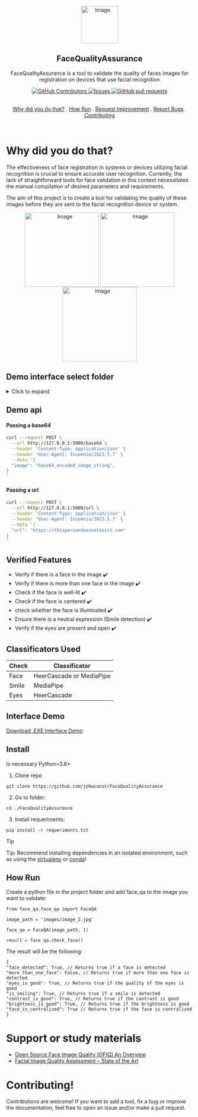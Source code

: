 <p class="header" align="center">
 <img width="100px" src="https://i.imgur.com/DqtESPx.png" align="center" alt="Image" />
 <h2 align="center">FaceQualityAssurance</h2>
 <p align="center">FaceQualityAssurance is a tool to validate the quality of faces images for registration on devices that use facial recognition</p>
</p>
<p align="center">
  <a href="https://github.com/johwconst/FaceQualityAssurance/graphs/contributors">
    <img alt="GitHub Contributors" src="https://img.shields.io/github/contributors/johwconst/FaceQualityAssurance?color=0088ff" />
  </a>
  <a href="https://github.com/johwconst/FaceQualityAssurance/issues">
    <img alt="Issues" src="https://img.shields.io/github/issues/johwconst/FaceQualityAssurance?color=0088ff" />
  </a>
  <a href="https://github.com/johwconst/FaceQualityAssurance/pulls">
    <img alt="GitHub pull requests" src="https://img.shields.io/github/issues-pr/johwconst/FaceQualityAssurance?color=0088ff" />
  </a>
  <br />
  <br />
</p>
<p class="links" align="center">
  <a href="#why-did-you-do-that">Why did you do that?</a>
  .
  <a href="#how-run">How Run</a>
  .
  <a href="https://github.com/johwconst/FaceQualityAssurance/issues/new?template=feature.yaml"">Request Improvement</a>
  .
  <a href="https://github.com/johwconst/FaceQualityAssurance/new?template=feature.yaml">Report Bugs</a>
  .
  <a href="https://github.com/johwconst/FaceQualityAssurance/blob/main/CONTRIBUTING.md">Contributing</a>
</p>
 <br />

# Why did you do that?
The effectiveness of face registration in systems or devices utilizing facial recognition is crucial to ensure accurate user recognition. Currently, the lack of straightforward tools for face validation in this context necessitates the manual compilation of desired parameters and requirements.

The aim of this project is to create a tool for validating the quality of these images before they are sent to the facial recognition device or system.

<p class="header" align="center">
 <img width="200px" src="https://i.imgur.com/YmtxbCM.png" align="center" alt="Image" />
 <img width="200px" src="https://i.imgur.com/R3Uf1XU.png" align="center" alt="Image" />
 <img width="200px" src="https://i.imgur.com/MGwJRWX.png" align="center" alt="Image" />
</p>

## Demo interface select folder

<details>
  <summary>Click to expand</summary>

<p class="header" align="center">
  <img width="400px" src="https://i.imgur.com/rXqVNPr.png" align="center" alt="Image" />
  <img width="400px" src="https://i.imgur.com/MqHaV5T.png" align="center" alt="Image" />
  <img width="400px" src="https://i.imgur.com/g0xcscZ.png" align="center" alt="Image" />
  <img width="400px" src="https://i.imgur.com/QFyZuTW.png" align="center" alt="Image" />
</p>

</details>

## Demo api

  #### Passing a base64
  ```bash
  curl --request POST \
    --url http://127.0.0.1:5000/base64 \
    --header 'Content-Type: application/json' \
    --header 'User-Agent: Insomnia/2023.5.7' \
    --data '{
    "image": "base64_encoded_image_string",
  }
  '
  ```

  #### Passing a url
  ```bash
  curl --request POST \
    --url http://127.0.0.1:5000/url \
    --header 'Content-Type: application/json' \
    --header 'User-Agent: Insomnia/2023.5.7' \
    --data '{
    "url": "https://thispersondoesnotexist.com"
  }
  '
  ```

## Verified Features
- Verify if there is a face in the image ✔️
- Verify if there is more than one face in the image ✔️
- Check if the face is well-lit ✔️
- Check if the face is centered ✔️
- check whether the face is illuminated ✔️
- Ensure there is a neutral expression (Smile detection) ✔️
- Verify if the eyes are present and open ✔️

## Classificators Used

Check | Classificator |
-- |-- |
Face | HeerCascade or MediaPipe
Smile | MediaPipe 
Eyes | HeerCascade

## Interface Demo
<p>
<a href="https://github.com/johwconst/FaceQualityAssurance/releases/download/1.0.0/demo_interface.exe"">Download .EXE Interface Demo</a>
</p>

## Install

Is necessary Python=3.8+

1. Clone repo

```shell
git clone https://github.com/johwconst/FaceQualityAssurance
```
2. Go to folder:
```shell
cd ./FaceQualityAssurance
```

3. Install requeriments:
```shell
pip install -r requeriments.txt
```

> [!TIP]
> Tip: Recommend installing dependencies in an isolated environment, such as using the [virtualenv](https://virtualenv.pypa.io/en/latest/) or [conda](https://docs.conda.io/en/latest/)!


## How Run
Create a python file in the project folder and add face_qa to the image you want to validate: 

```shell
from face_qa.face_qa import FaceQA

image_path = 'images/image_2.jpg'

face_qa = FaceQA(image_path, 1)

result = face_qa.check_face()
```

The result will be the following:

```shell
{
"face_detected": True, // Returns true if a face is detected
"more_than_one_face": False, // Returns true if more than one face is detected
"eyes_is_good": True, // Returns true if the quality of the eyes is good
"is_smiling": True, // Returns true if a smile is detected
"contrast_is_good": True, // Returns true if the contrast is good
"brightness_is_good": True, // Returns true if the brightness is good
"face_is_centralized": True // Returns true if the face is centralized
}
```

# Support or study materials
- <a href="https://pages.nist.gov/ifpc/2022/presentations/2_IFPC2022_OFIQ_Overview_Stratmann.pdf">Open Source Face Image Quality (OFIQ)
An Overview</a>
- <a href="https://pages.nist.gov/ifpc/2022/presentations/3_2022-11-07_OFIQ_SOTA.pdf">Facial Image Quality Assessment – State of the Art </a>

# Contributing!
Contributions are welcome! If you want to add a tool, fix a bug or improve the documentation, feel free to open an issue and/or make a pull request.
